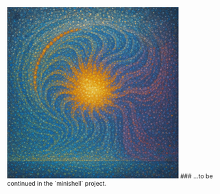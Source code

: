 <img src="illustrations/execve_600.jpg" alt="Описание изображения" width="400"/>
### ...to be continued in the `minishell` project.
